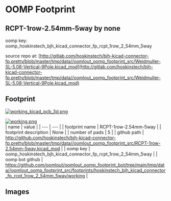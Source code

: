 # OOMP Footprint  
## RCPT-1row-2.54mm-5way  by none  
  
oomp key: oomp_hoskinstech_bjh_kicad_connector_fp_rcpt_1row_2_54mm_5way  
  
source repo at: [http://gitlab.com/hoskinstech/bjh-kicad-connector-fp.pretty/blob/master/tmp/data//oomlout_oomp_footprint_src/Weidmuller-SL-5.08-Vertical-9Pole.kicad_mod](http://gitlab.com/hoskinstech/bjh-kicad-connector-fp.pretty/blob/master/tmp/data//oomlout_oomp_footprint_src/Weidmuller-SL-5.08-Vertical-9Pole.kicad_mod)  
## Footprint  
  
[![working_kicad_pcb_3d.png](working_kicad_pcb_3d_600.png)](working_kicad_pcb_3d.png)  
  
[![working.png](working_600.png)](working.png)  
| name | value | 
| --- | --- | 
| footprint name | RCPT-1row-2.54mm-5way | 
| footprint description | None | 
| number of pads | 5 | 
| github path | http://github.com/hoskinstech/bjh-kicad-connector-fp.pretty/blob/master/tmp/data//oomlout_oomp_footprint_src/RCPT-1row-2.54mm-5way.kicad_mod | 
| oomp key | oomp_hoskinstech_bjh_kicad_connector_fp_rcpt_1row_2_54mm_5way | 
| oomp bot github | https://github.com/oomlout/oomlout_oomp_footprint_bot/tree/main/tmp/data//oomlout_oomp_footprint_src/footprints/hoskinstech_bjh_kicad_connector_fp_rcpt_1row_2_54mm_5way/working | 
## Images  

